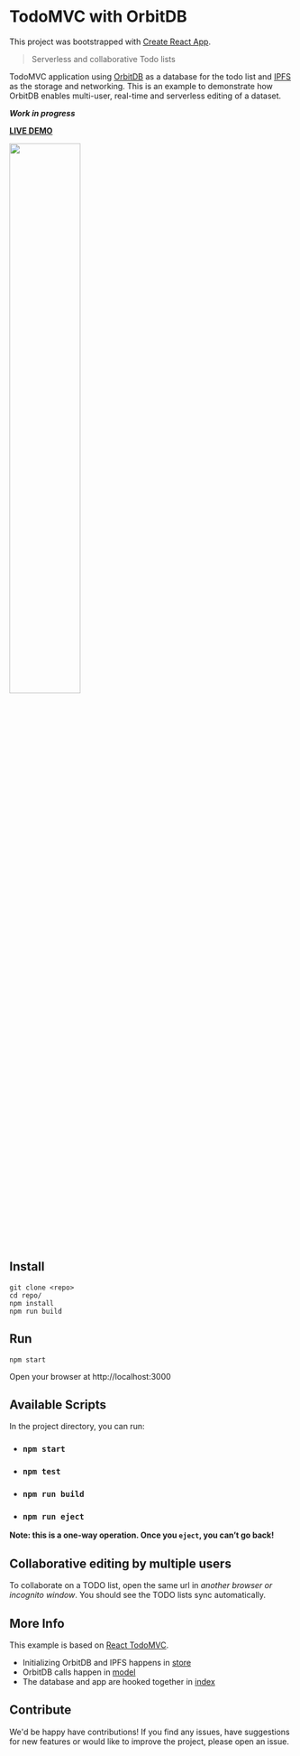 # TodoMVC with OrbitDB

This project was bootstrapped with [Create React App](https://github.com/facebookincubator/create-react-app).

> Serverless and collaborative Todo lists

TodoMVC application using [OrbitDB](https://github.com/orbitdb/orbit-db) as a database for the todo list and [IPFS](https://github.com/ipfs/js-ipfs) as the storage and networking. This is an example to demonstrate how OrbitDB enables multi-user, real-time and serverless editing of a dataset.

**_Work in progress_**

**[LIVE DEMO](https://ipfs.io/ipfs/QmTJGHccriUtq3qf3bvAQUcDUHnBbHNJG2x2FYwYUecN43/)**

<p align="centers">
  <img src="https://raw.githubusercontent.com/natachadelarosa/example-orbitdb-todomvc-updated/master/screenshots/Screen%20Shot%202018-09-09%20at%2011.10.20.png" width="50%">
</p>

## Install

```
git clone <repo>
cd repo/
npm install
npm run build
```

## Run

```
npm start
```

Open your browser at http://localhost:3000

## Available Scripts

In the project directory, you can run:

- ### `npm start`

- ### `npm test`

- ### `npm run build`

- ### `npm run eject`

**Note: this is a one-way operation. Once you `eject`, you can’t go back!**

## Collaborative editing by multiple users

To collaborate on a TODO list, open the same url in _another browser or incognito window_. You should see the TODO lists sync automatically.

## More Info

This example is based on [React TodoMVC](https://github.com/tastejs/todomvc/tree/master/examples/react).

- Initializing OrbitDB and IPFS happens in [store](https://github.com/natachadelarosa/example-orbitdb-todomvc-updated/blob/master/src/utils/store.js)
- OrbitDB calls happen in [model](https://github.com/natachadelarosa/example-orbitdb-todomvc-updated/blob/master/src/utils/todoModel.js)
- The database and app are hooked together in [index](https://github.com/natachadelarosa/example-orbitdb-todomvc-updated/blob/master/src/index.js#L23)

## Contribute

We'd be happy have contributions! If you find any issues, have suggestions for new features or would like to improve the project, please open an issue.

